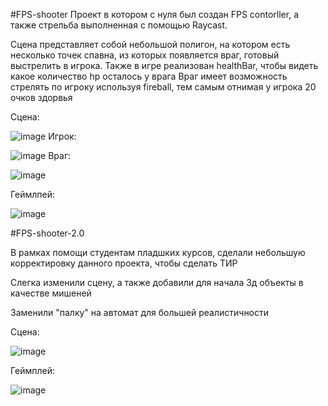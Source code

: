 #FPS-shooter
Проект в котором с нуля был создан FPS contorller, а также стрельба выполненная с помощью Raycast.

Сцена представляет собой небольшой полигон, на котором есть несколько точек спавна, из которых появляется враг, готовый выстрелить в игрока.
Также в игре реализован healthBar, чтобы видеть какое количество hp осталось у врага
Враг имеет возможность стрелять по игроку используя fireball, тем самым отнимая у игрока 20 очков здорвья

Сцена:

![image](https://github.com/HAR4A/FPS-shooter/assets/150113486/4ea2f1fa-212e-4811-9b92-1d54f3e68c70)
Игрок:

![image](https://github.com/HAR4A/FPS-shooter/assets/150113486/e51c1da0-f76d-4c5a-ba24-4a5b702f83dd)
Враг:

![image](https://github.com/HAR4A/FPS-shooter/assets/150113486/21513bcb-5a06-4a13-bb9f-84eadc795099)


Геймлпей:

![image](https://github.com/HAR4A/FPS-shooter/assets/150113486/566549c6-3ddb-4057-a86e-1e7b1d0e905e)

#FPS-shooter-2.0

В рамках помощи студентам пладшких курсов, сделали небольшую корректировку данного проекта, чтобы сделать ТИР

Слегка изменили сцену, а также добавили для начала 3д объекты в качестве мишеней 

Заменили "палку" на автомат для большей реалистичности

Сцена:

![image](https://github.com/HAR4A/FPS-shooter/assets/150113486/e20bbdd0-2d8e-4b42-93e7-198a790e97b3)


Геймплей:

![image](https://github.com/HAR4A/FPS-shooter/assets/150113486/855861aa-f4eb-4a19-8547-eec49b0b84d4)
